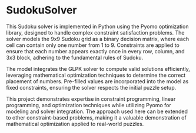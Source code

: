 # SudokuSolver
This Sudoku solver is implemented in Python using the Pyomo optimization library, designed to handle complex constraint satisfaction problems. The solver models the 9x9 Sudoku grid as a binary decision matrix, where each cell can contain only one number from 1 to 9. Constraints are applied to ensure that each number appears exactly once in every row, column, and 3x3 block, adhering to the fundamental rules of Sudoku.

The model integrates the GLPK solver to compute valid solutions efficiently, leveraging mathematical optimization techniques to determine the correct placement of numbers. Pre-filled values are incorporated into the model as fixed constraints, ensuring the solver respects the initial puzzle setup.

This project demonstrates expertise in constraint programming, linear programming, and optimization techniques while utilizing Pyomo for modeling and solver integration. The approach used here can be extended to other constraint-based problems, making it a valuable demonstration of mathematical optimization applied to real-world puzzles.
